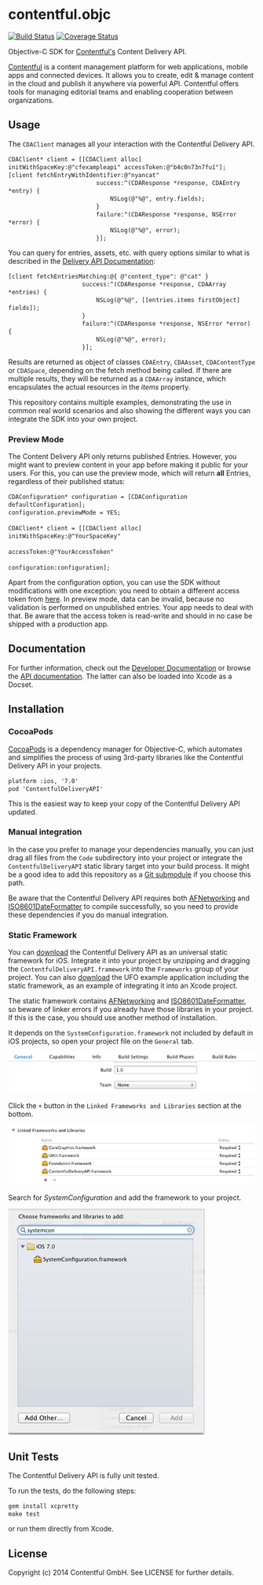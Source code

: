 # contentful.objc

[![Build Status](https://travis-ci.org/contentful/contentful.objc.png?branch=master)](https://travis-ci.org/contentful/contentful.objc)
[![Coverage Status](https://coveralls.io/repos/contentful/contentful.objc/badge.png?branch=master)](https://coveralls.io/r/contentful/contentful.objc?branch=master)

Objective-C SDK for [Contentful's][1] Content Delivery API.

[Contentful][1] is a content management platform for web applications, mobile apps and connected devices. It allows you to create, edit & manage content in the cloud and publish it anywhere via powerful API. Contentful offers tools for managing editorial teams and enabling cooperation between organizations.

## Usage

The `CDAClient` manages all your interaction with the Contentful Delivery API.

    CDAClient* client = [[CDAClient alloc] initWithSpaceKey:@"cfexampleapi" accessToken:@"b4c0n73n7fu1"];
    [client fetchEntryWithIdentifier:@"nyancat"
                             success:^(CDAResponse *response, CDAEntry *entry) {
                                 NSLog(@"%@", entry.fields);
                             }
                             failure:^(CDAResponse *response, NSError *error) {
                                 NSLog(@"%@", error);
                             }];

You can query for entries, assets, etc. with query options similar to what is described in the [Delivery API Documentation][6]:

    [client fetchEntriesMatching:@{ @"content_type": @"cat" }
                         success:^(CDAResponse *response, CDAArray *entries) {
                             NSLog(@"%@", [[entries.items firstObject] fields]);
                         }
                         failure:^(CDAResponse *response, NSError *error) {
                             NSLog(@"%@", error);
                         }];

Results are returned as object of classes `CDAEntry`, `CDAAsset`, `CDAContentType` or `CDASpace`, depending on the fetch method being called. If there are multiple results, they will be returned as a `CDAArray` instance, which encapsulates the actual resources in the *items* property.

This repository contains multiple examples, demonstrating the use in common real world
scenarios and also showing the different ways you can integrate the SDK into your own project.

### Preview Mode

The Content Delivery API only returns published Entries. However, you might want to preview content in your app before making it public for your users. For this, you can use the preview mode, which will return **all** Entries, regardless of their published status:

    CDAConfiguration* configuration = [CDAConfiguration defaultConfiguration];
    configuration.previewMode = YES;

    CDAClient* client = [[CDAClient alloc] initWithSpaceKey:@"YourSpaceKey"
                                                accessToken:@"YourAccessToken"
                                              configuration:configuration];

Apart from the configuration option, you can use the SDK without modifications with one exception: you need to obtain a different access token from [here][10].  In preview mode, data can be invalid, because no validation is performed on unpublished entries. Your app needs to deal with that. Be aware that the access token is read-write and should in no case be shipped with a production app.

## Documentation

For further information, check out the [Developer Documentation][6] or browse the [API documentation][7]. The latter can also be loaded into Xcode as a Docset.

## Installation

### CocoaPods

[CocoaPods][2] is a dependency manager for Objective-C, which automates and simplifies the process of using 3rd-party libraries like the Contentful Delivery API in your projects.

    platform :ios, '7.0'
    pod 'ContentfulDeliveryAPI'

This is the easiest way to keep your copy of the Contentful Delivery API updated.

### Manual integration

In the case you prefer to manage your dependencies manually, you can just drag all files from the `Code` subdirectory into your project or integrate the `ContentfulDeliveryAPI` static library target into your build process. It might be a good idea to add this repository as a [Git submodule][5] if you choose this path.

Be aware that the Contentful Delivery API requires both [AFNetworking][3] and [ISO8601DateFormatter][4] to compile successfully, so you need to provide these dependencies if you do manual integration.

### Static Framework

You can [download][8] the Contentful Delivery API as an universal static framework for iOS. Integrate it into your project by unzipping and dragging the `ContentfulDeliveryAPI.framework` into the `Frameworks` group of your project. You can also [download][9] the UFO example application including the static framework, as an example of integrating it into an Xcode project.

The static framework contains [AFNetworking][3] and [ISO8601DateFormatter][4], so beware of linker errors if you already have those libraries in your project. If this is the case, you should use another method of installation.

It depends on the `SystemConfiguration.framework` not included by default in iOS projects, so open your project file on the `General` tab.

![](Screenshots/GeneralTab.png)

Click the `+` button in the `Linked Frameworks and Libraries` section at the bottom.

![](Screenshots/Frameworks.png)

Search for *SystemConfiguration* and add the framework to your project.

![](Screenshots/SearchForFramework.png)

## Unit Tests

The Contentful Delivery API is fully unit tested.

To run the tests, do the following steps:

    gem install xcpretty
    make test

or run them directly from Xcode.

## License

Copyright (c) 2014 Contentful GmbH. See LICENSE for further details.



[1]: https://www.contentful.com
[2]: http://www.cocoapods.org
[3]: http://www.afnetworking.com
[4]: http://boredzo.org/iso8601dateformatter/
[5]: http://git-scm.com/docs/git-submodule
[6]: https://www.contentful.com/developers/documentation/content-delivery-api/
[7]: http://cocoadocs.org/docsets/ContentfulDeliveryAPI/0.8.0/
[8]: http://static.contentful.com/downloads/iOS/ContentfulDeliveryAPI-0.8.0.zip
[9]: http://static.contentful.com/downloads/iOS/UFO.zip
[10]: https://www.contentful.com/developers/documentation/content-management-api/#getting-started
